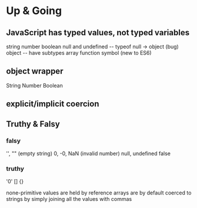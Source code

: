Up & Going
=======

JavaScript has typed values, not typed variables
-------
string
number
boolean
null and undefined -- typeof null -> object (bug)
object -- have subtypes
    array
    function
symbol (new to ES6)

object wrapper
-------
String
Number
Boolean

explicit/implicit coercion
-------

Truthy & Falsy
-------
### falsy
'', "" (empty string)
0, -0, NaN (invalid number)
null, undefined
false

### truthy
'0'
[]
{}

none-primitive values are held by reference
arrays are by default coerced to strings by simply joining all the values with commas
